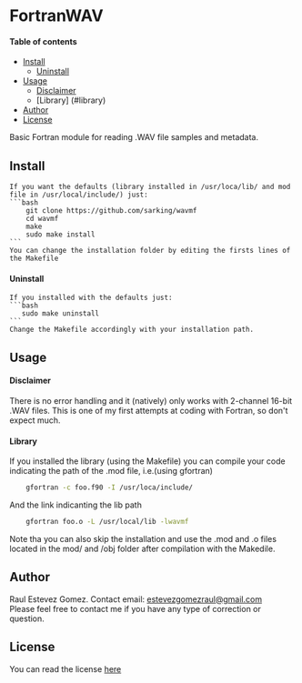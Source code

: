 # FortranWAV

#### Table of contents
- [Install](#install)  
    - [Uninstall](#uninstall) 
- [Usage](#usage)  
    - [Disclaimer](#disclaimer)  
    - [Library] (#library)
- [Author](#author)  
- [License](#license)  

Basic Fortran module for reading .WAV file samples and metadata.

## Install
    If you want the defaults (library installed in /usr/loca/lib/ and mod file in /usr/local/include/) just:
    ```bash
        git clone https://github.com/sarking/wavmf
        cd wavmf
        make
        sudo make install
    ```
    You can change the installation folder by editing the firsts lines of the Makefile
#### Uninstall
    If you installed with the defaults just:
    ```bash
       sudo make uninstall 
    ```
    Change the Makefile accordingly with your installation path.

## Usage
#### Disclaimer
There is no error handling and it (natively) only works with 2-channel 16-bit .WAV files. 
This is one of my first attempts at coding with Fortran, so don't expect much.

#### Library 
If you installed the library (using the Makefile) you can compile your code indicating the path of the .mod file, i.e.(using
gfortran)

```bash
    gfortran -c foo.f90 -I /usr/loca/include/
```
 And the link indicanting the lib path
```bash
    gfortran foo.o -L /usr/local/lib -lwavmf
```

Note tha you can also skip the installation and use the .mod and .o files located in the mod/ and /obj folder after compilation
with the Makedile.
## Author
Raul Estevez Gomez. Contact email: estevezgomezraul@gmail.com  
Please feel free to contact me if you have any type of correction or question. 

## License
You can read the license [here](LICENSE)
